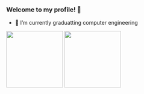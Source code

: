 ### Welcome to my profile! 👋

- 🌱 I’m currently graduatting computer engineering

<div>
<img height="150em" src="https://github-readme-stats-ten-gilt.vercel.app/api?username=Joaohnt27&show_icons=true&theme=dracula&count_private=true">
<img height="150em" src="https://github-readme-stats-ten-gilt.vercel.app/api/top-langs/?username=Joaohnt27&layout=compact&theme=dracula">
</div>

<!--
**Joaohnt27/Joaohnt27** is a ✨ _special_ ✨ repository because its `README.md` (this file) appears on your GitHub profile.

Here are some ideas to get you started:

- 🔭 I’m currently working on ...
- 🌱 I’m currently learning ...
- 👯 I’m looking to collaborate on ...
- 🤔 I’m looking for help with ...
- 💬 Ask me about ...
- 📫 How to reach me: ...
- 😄 Pronouns: ...
- ⚡ Fun fact: ...
-->
